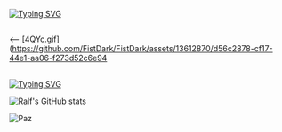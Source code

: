 [![Typing SVG](https://readme-typing-svg.demolab.com?font=Fira+Code&duration=2000&pause=1000&color=47F7AF&center=true&random=false&width=435&lines=Hello+friend...+%F0%9F%91%8B;Eu+sou+o+Ralf+%F0%9F%A6%9C;Sejam+bem-vindos+ao+meu+perfil+%F0%9F%98%81)](https://git.io/typing-svg)

##

<-- [4QYc.gif](https://github.com/FistDark/FistDark/assets/13612870/d56c2878-cf17-44e1-aa06-f273d52c6e94

##

[![Typing SVG](https://readme-typing-svg.demolab.com?font=Fira+Code&duration=2000&pause=1000&color=3FAFF7&random=false&width=435&lines=Estou+em+constante+aprendizado+%F0%9F%A4%93;Acompanhe+meu+perfil%2C+mas+s%C3%B3+se+vc+quiser+%F0%9F%98%89)](https://git.io/typing-svg) 

![Ralf's GitHub stats](https://github-readme-stats.vercel.app/api?username=FistDark&show_icons=true&theme=dark)

<!-- 
[![Top Langs](https://github-readme-stats.vercel.app/api/top-langs/?username=FistDark)](https://github.com/FistDark/github-readme-stats)
[![Readme Card](https://github-readme-stats.vercel.app/api/pin/?username=FistDark&repo=github-readme-stats)](https://github.com/FistDark/github-readme-stats)

<!--
**FistDark/FistDark** is a ✨ _special_ ✨ repository because its `README.md` (this file) appears on your GitHub profile.

Here are some ideas to get you started:

- 🔭 I’m currently working on ...
- 🌱 I’m currently learning ...
- 👯 I’m looking to collaborate on ...
- 🤔 I’m looking for help with ...
- 💬 Ask me about ...
- 📫 How to reach me: ...
- 😄 Pronouns: ...
- ⚡ Fun fact: ...
-->
![Paz](https://github.com/FistDark/FistDark/assets/13612870/91ac2885-d044-4127-bcbe-a1ca5611404b)
